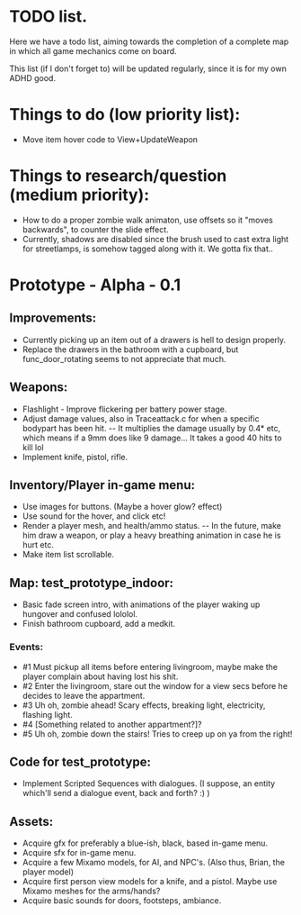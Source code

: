# TODO list.
Here we have a todo list, aiming towards the completion of a complete map
in which all game mechanics come on board.

This list (if I don't forget to) will be updated regularly, since it is for
my own ADHD good.

# Things to do (low priority list):
- Move item hover code to View+UpdateWeapon

# Things to research/question (medium priority):
- How to do a proper zombie walk animaton, use offsets so it "moves backwards", to counter the slide effect.
- Currently, shadows are disabled since the brush used to cast extra light for streetlamps, is somehow tagged along with it.
  We gotta fix that..

# Prototype - Alpha - 0.1
## Improvements:
- Currently picking up an item out of a drawers is hell to design properly.
- Replace the drawers in the bathroom with a cupboard, but func_door_rotating seems to not appreciate that much.

## Weapons:
- Flashlight - Improve flickering per battery power stage.
- Adjust damage values, also in Traceattack.c for when a specific bodypart has been hit.
    -- It multiplies the damage usually by 0.4* etc, which means if a 9mm does like 9 damage... It takes a good 40 hits to kill lol
- Implement knife, pistol, rifle.

## Inventory/Player in-game menu:
- Use images for buttons. (Maybe a hover glow? effect)
- Use sound for the hover, and click etc!
- Render a player mesh, and health/ammo status.
    -- In the future, make him draw a weapon, or play a heavy breathing animation in case he is hurt etc.
- Make item list scrollable.

## Map: test_prototype_indoor:
- Basic fade screen intro, with animations of the player waking up hungover and confused lololol.
- Finish bathroom cupboard, add a medkit.

### Events:
- #1 Must pickup all items before entering livingroom, maybe make the player complain about having lost his shit.
- #2 Enter the livingroom, stare out the window for a view secs before he decides to leave the appartment.
- #3 Uh oh, zombie ahead! Scary effects, breaking light, electricity, flashing light.
- #4 [Something related to another appartment?]?
- #5 Uh oh, zombie down the stairs! Tries to creep up on ya from the right!

## Code for test_prototype:
- Implement Scripted Sequences with dialogues. (I suppose, an entity which'll send a dialogue event, back and forth? :) )

## Assets:
- Acquire gfx for preferably a blue-ish, black, based in-game menu.
- Acquire sfx for in-game menu.
- Acquire a few Mixamo models, for AI, and NPC's. (Also thus, Brian, the player model)
- Acquire first person view models for a knife, and a pistol. Maybe use Mixamo meshes for the arms/hands?
- Acquire basic sounds for doors, footsteps, ambiance.
